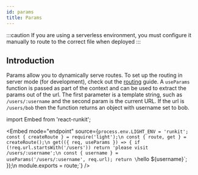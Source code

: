 ```yaml
---
id: params
title: Params
---
```


:::caution
If you are using a serverless environment, you must configure it manually to route to the correct file when deployed
:::

## Introduction

Params allow you to dynamically serve routes. To set up the routing in server mode (for development), check out the [routing](core/routing.md) guide. A `useParams` function is passed as part of the context and can be used to extract the params out of the url. The first parameter is a template string, such as `/users/:username` and the second param is the current URL. If the url is `/users/bob` then the function returns an object with username set to bob.

import Embed from 'react-runkit';

<Embed mode="endpoint" source={`process.env.LIGHT_ENV = 'runkit';
const { createRoute } = require('light');\n
const { route, get } = createRoute();\n
get(({ req, useParams }) => {
  if (!req.url.startsWith('/users')) return 'please visit /users/:username';\n
  const { username } = useParams('/users/:username', req.url);
  return \`hello \${username}\`;
});\n
module.exports = route;`} />
